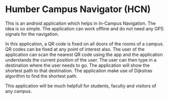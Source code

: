 # Humber Campus Navigator (HCN)

This is an android application which helps in In-Campus Navigation. The idea is so simple. The application can work offline and do not need any GPS signals for the navigation.

In this application, a QR code is fixed on all doors of the rooms of a campus. QR codes can be fixed at any point of interest also. The user of the application can scan the nearest QR code using the app and the application understands the current position of the user. The user can then type in a destination where the user needs to go. The application will show the shortest path to that destination. The application make use of Dijkstras algorithm to find the shortest path.

This application will be much helpfull for students, faculty and visitors of any campus.


